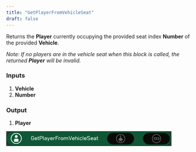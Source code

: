 ```yaml
---
title: "GetPlayerFromVehicleSeat"
draft: false
---
```

Returns the **Player** currently occupying the provided seat index **Number** of the provided **Vehicle**.  
  
_Note: If no players are in the vehicle seat when this block is called, the returned **Player** will be invalid._
### Inputs
1. **Vehicle**
2. **Number**
### Output
1. **Player**

![GetPlayerFromVehicleSeat](https://raw.githubusercontent.com/battlefield-portal-community/Image-CDN/main/portal_blocks/GetPlayerFromVehicleSeat.png)